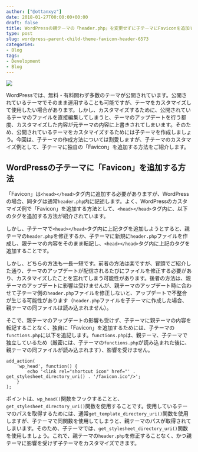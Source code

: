 ```yaml
---
author: ["@ottanxyz"]
date: 2018-01-27T00:00:00+00:00
draft: false
title: WordPressの親テーマの「header.php」を変更せずに子テーマにFaviconを追加する方法
type: post
slug: wordpress-parent-child-theme-favicon-header-6573
categories:
- Blog
tags:
- Development
- Blog
---
```


![](/uploads/2018/01/180127-5a6c670baaf7a.jpg)

WordPressでは、無料・有料問わず多数のテーマが公開されています。公開されているテーマでそのまま運用することも可能ですが、テーマをカスタマイズして使用したい場合があります。しかし、カスタマイズするために、公開されているテーマのファイルを直接編集してしまうと、テーマのアップデートを行う都度、カスタマイズした内容が元テーマの内容に上書きされてしまいます。そのため、公開されているテーマをカスタマイズするためには子テーマを作成しましょう。今回は、子テーマの作成方法については割愛しますが、子テーマのカスタマイズ例として、子テーマに独自の「Favicon」を追加する方法をご紹介します。

## WordPressの子テーマに「Favicon」を追加する方法

「Favicon」は`<head></head>`タグ内に追加する必要がありますが、WordPressの場合、同タグは通常`header.php`内に記述します。よく、WordPressのカスタマイズ例で「Favicon」を追加する方法として、`<head></head>`タグ内に、以下のタグを追加する方法が紹介されています。

しかし、子テーマで`<head></head>`タグ内に上記タグを追加しようとすると、親テーマの`header.php`を修正するか、子テーマに新規に`header.php`ファイルを作成し、親テーマの内容をそのまま転記し、`<head></head>`タグ内に上記のタグを追加することです。

しかし、どちらの方法も一長一短です。前者の方法は楽ですが、冒頭でご紹介した通り、テーマのアップデートが配信されるたびにファイルを修正する必要があり、カスタマイズしたことを忘れてしまう可能性があります。後者の方法は、親テーマのアップデートに影響は受けませんが、親テーマのアップデート時に合わせて子テーマ側の`header.php`ファイルを修正しないと、アップデートで不整合が生じる可能性があります（`header.php`ファイルを子テーマに作成した場合、親テーマの同ファイルは読み込まれません）。

そこで、親テーマのアップデートの影響も受けず、子テーマに親テーマの内容を転記することなく、独自に「Favicon」を追加するためには、子テーマの`functions.php`に以下を追記します。`functions.php`は、親テーマ、子テーマで独立しているため（厳密には、子テーマの`functions.php`が読み込まれた後に、親テーマの同ファイルが読み込まれます）、影響を受けません。

    add_action(
    	'wp_head', function() {
    		echo '<link rel="shortcut icon" href="' . get_stylesheet_directory_uri() . '/favicon.ico"/>';
    	}
    );

ポイントは、`wp_head()`関数をフックすることと、`get_stylesheet_directory_uri()`関数を使用することです。使用しているテーマのパスを取得するためには、通常`get_template_directory_uri()`関数を使用しますが、子テーマで同関数を使用してしまうと、親テーマのパスが取得されてしまいます。そのため、子テーマでは、`get_stylesheet_directory_uri()`関数を使用しましょう。これで、親テーマの`header.php`を修正することなく、かつ親テーマに影響を受けず子テーマをカスタマイズできます。
